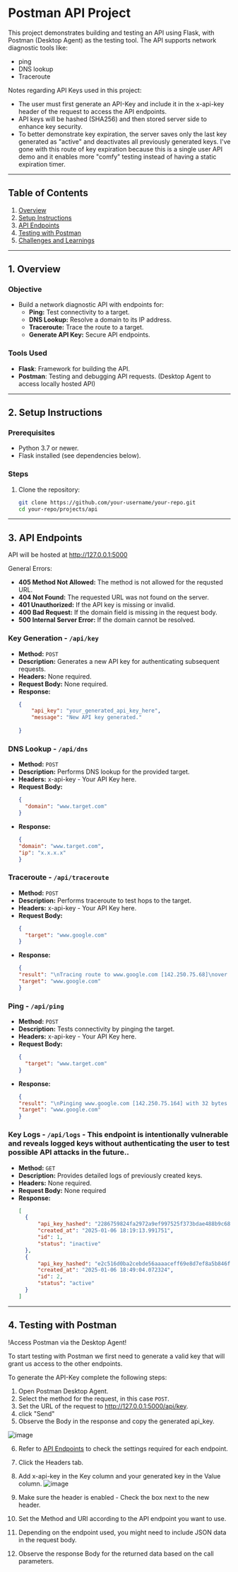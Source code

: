 # Postman API Project

This project demonstrates building and testing an API using Flask, with Postman (Desktop Agent) as the testing tool. 
The API supports network diagnostic tools like:
- ping
- DNS lookup
- Traceroute

Notes regarding API Keys used in this project:
- The user must first generate an API-Key and include it in the x-api-key header of the request to access the API endpoints.
- API keys will be hashed (SHA256) and then stored server side to enhance key security.
- To better demonstrate key expiration, the server saves only the last key generated as "active" and deactivates all previously generated keys. I've gone with this route of key expiration because this is a single user API demo and it enables more "comfy" testing instead of having a static expiration timer.

---

## Table of Contents
1. [Overview](#1-overview)
2. [Setup Instructions](#2-setup-instructions)
3. [API Endpoints](#3-api-endpoints)
4. [Testing with Postman](#4-testing-with-postman)
5. [Challenges and Learnings](#5-challenges-and-learnings)

---

## 1. Overview

### Objective
- Build a network diagnostic API with endpoints for:
  - **Ping:** Test connectivity to a target.
  - **DNS Lookup:** Resolve a domain to its IP address.
  - **Traceroute:** Trace the route to a target.
  - **Generate API Key:** Secure API endpoints.

### Tools Used
- **Flask**: Framework for building the API.
- **Postman**: Testing and debugging API requests. (Desktop Agent to access locally hosted API)

---

## 2. Setup Instructions

### Prerequisites
- Python 3.7 or newer.
- Flask installed (see dependencies below).

### Steps
1. Clone the repository:
   ```bash
   git clone https://github.com/your-username/your-repo.git
   cd your-repo/projects/api

---

## 3. API Endpoints

API will be hosted at http://127.0.0.1:5000

General Errors:
- **405 Method Not Allowed:** The method is not allowed for the requsted URL.
- **404 Not Found:** The requested URL was not found on the server. 
- **401 Unauthorized:** If the API key is missing or invalid.
- **400 Bad Request:** If the domain field is missing in the request body.
- **500 Internal Server Error:** If the domain cannot be resolved.

### Key Generation - `/api/key`

- **Method:** `POST`
- **Description:** Generates a new API key for authenticating subsequent requests.
- **Headers:** None required.
- **Request Body:** None required.
- **Response:**
  ```json
  {
      "api_key": "your_generated_api_key_here",
      "message": "New API key generated."
      
  }
  
### DNS Lookup - `/api/dns`

- **Method:** `POST`
- **Description:** Performs DNS lookup for the provided target.
- **Headers:** x-api-key - Your API Key here.
- **Request Body:** 
  ```json
  {
    "domain": "www.target.com"
  }

- **Response:**
  ```json
  {
  "domain": "www.target.com",
  "ip": "x.x.x.x"
  }

### Traceroute - `/api/traceroute`

- **Method:** `POST`
- **Description:** Performs traceroute to test hops to the target.
- **Headers:** x-api-key - Your API Key here.
- **Request Body:** 
  ```json
  {
    "target": "www.google.com"
  }

- **Response:**
  ```json
  {
  "result": "\nTracing route to www.google.com [142.250.75.68]\nover a maximum of 30 hops:\n\n  1     3 ms     3 ms     3 ms  netbox [10.100.102.1] \n  2     7 ms     7 ms     7 ms  10.255.250.4 \n  3     6 ms     6 ms     9 ms  core1-cbng5-4014.rhn.nv.net.il [207.232.10.156] \n  4     8 ms     9 ms     8 ms  core1-nta-core1-rhn-BE2291.nv.net.il [212.143.12.229] \n  5     6 ms     7 ms     6 ms  peering2-27-core1-nta.nta.nv.net.il [212.143.203.29] \n  6    11 ms     8 ms     9 ms  192.178.69.74 \n  7     8 ms     9 ms     9 ms  108.170.229.65 \n  8     8 ms     7 ms     8 ms  142.251.228.197 \n  9     8 ms     7 ms     7 ms  tztlva-ab-in-f4.1e100.net [142.250.75.68] \n\nTrace complete.\n",
  "target": "www.google.com"
  }

### Ping - `/api/ping`

- **Method:** `POST`
- **Description:** Tests connectivity by pinging the target.
- **Headers:** x-api-key - Your API Key here.
- **Request Body:** 
  ```json
  {
    "target": "www.target.com"
  }

- **Response:**
  ```json
  {
  "result": "\nPinging www.google.com [142.250.75.164] with 32 bytes of data:\nReply from 142.250.75.164: bytes=32 time=7ms TTL=117\n\nPing statistics for 142.250.75.164:\n    Packets: Sent = 1, Received = 1, Lost = 0 (0% loss),\nApproximate round trip times in milli-seconds:\n    Minimum = 7ms, Maximum = 7ms, Average = 7ms\n",
  "target": "www.google.com"
  }

### Key Logs - `/api/logs` - **This endpoint is intentionally vulnerable and reveals logged keys without authenticating the user to test possible API attacks in the future.**.

- **Method:** `GET`
- **Description:** Provides detailed logs of previously created keys.
- **Headers:** None required.
- **Request Body:** None required
- **Response:**
  ```json
  [
    {
        "api_key_hashed": "2286759824fa2972a9ef997525f373bdae488b9c68a81541f32fc4771dc16a71",
        "created_at": "2025-01-06 18:19:13.991751",
        "id": 1,
        "status": "inactive"
    },
    {
        "api_key_hashed": "e2c516d0ba2cebde56aaaaceff69e8d7ef8a5b846f6f95e5275182553bf2f50c",
        "created_at": "2025-01-06 18:49:04.072324",
        "id": 2,
        "status": "active"
    }
  ]

---

## 4. Testing with Postman

!Access Postman via the Desktop Agent!

To start testing with Postman we first need to generate a valid key that will grant us access to the other endpoints.

To generate the API-Key complete the following steps:

1. Open Postman Desktop Agent.
2. Select the method for the request, in this case `POST`.
3. Set the URL of the request to http://127.0.0.1:5000/api/key.
4. click "Send"
5. Observe the Body in the response and copy the generated api_key.

![image](https://github.com/user-attachments/assets/7881cc03-f2e9-4152-8ac0-00a90f36557e)

6. Refer to [API Endpoints](#3-api-endpoints) to check the settings required for each endpoint.
7. Click the Headers tab.
8. Add x-api-key in the Key column and your generated key in the Value column.
![image](https://github.com/user-attachments/assets/deee6232-b6d1-4850-88ba-bde3209479d6)


9. Make sure the header is enabled - Check the box next to the new header.
10. Set the Method and URI according to the API endpoint you want to use.
11. Depending on the endpoint used, you might need to include JSON data in the request body.
12. Observe the response Body for the returned data based on the call parameters.
